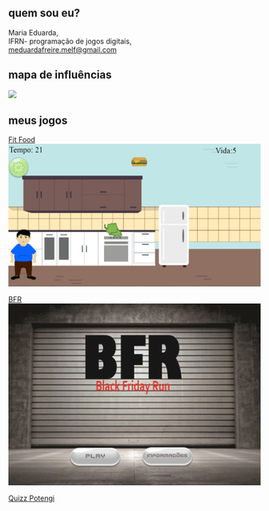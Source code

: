 ## quem sou eu?  
Maria Eduarda,  
IFRN- programação de jogos digitais,    
meduardafreire.melf@gmail.com  
  
## mapa de influências
![](https://github.com/dudins/dudins.github.io/blob/master/map%20influence.png?raw=true)  

## meus jogos  
[Fit Food](https://mrbtrzmoraes.github.io/FitFood)  
![](https://github.com/dudins/dudins.github.io/blob/master/fitfood.png?raw=true)

[BFR](https://thaynanmedeiros.github.io/BFR/)  
![](https://github.com/dudins/dudins.github.io/blob/master/bfr.png?raw=true)  

[Quizz Potengi](https://mrbtrzmoraes.github.io/Quiz1/)

